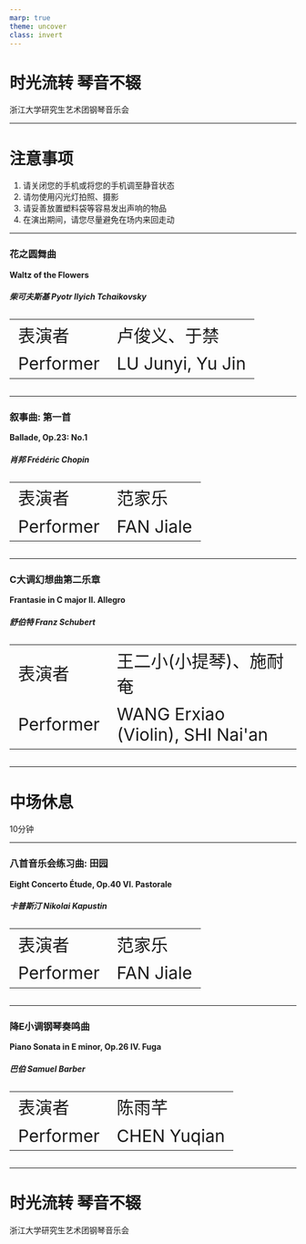 ```yaml
---
marp: true
theme: uncover
class: invert
---
```


<style>
  table {
    font-size: 30px;
  }
  th,td {
    border: none!important;
  }
  section {
    font-family: "Garamond";
  }
</style>
# 时光流转 琴音不辍
浙江大学研究生艺术团钢琴音乐会

---
# 注意事项
1. 请关闭您的手机或将您的手机调至静音状态
1. 请勿使用闪光灯拍照、摄影
1. 请妥善放置塑料袋等容易发出声响的物品
1. 在演出期间，请您尽量避免在场内来回走动

---
### 花之圆舞曲
**Waltz of the Flowers**
##### 柴可夫斯基 Pyotr Ilyich Tchaikovsky
|       |      |
| :-----|:------|
| 表演者 | 卢俊义、于禁 |
| Performer | LU Junyi, Yu Jin |

---
### 叙事曲: 第一首
**Ballade, Op.23: No.1**
##### 肖邦 Frédéric Chopin
|       |      |
| :-----|:------|
| 表演者 | 范家乐 |
| Performer | FAN Jiale |

---
### C大调幻想曲第二乐章
**Frantasie in C major II. Allegro**
##### 舒伯特 Franz Schubert
|       |      |
| :-----|:------|
| 表演者 | 王二小(小提琴)、施耐奄 |
| Performer | WANG Erxiao (Violin), SHI Nai'an |

---
# 中场休息
10分钟

---
### 八首音乐会练习曲: 田园
**Eight Concerto Étude, Op.40
VI. Pastorale**
##### 卡普斯汀 Nikolai Kapustin
|       |      |
| :-----|:------|
| 表演者 | 范家乐 |
| Performer | FAN Jiale |

---
### 降E小调钢琴奏鸣曲
**Piano Sonata in E minor, Op.26
IV. Fuga**
##### 巴伯 Samuel Barber
|       |      |
| :-----|:------|
| 表演者 | 陈雨芊 |
| Performer | CHEN Yuqian |

---
# 时光流转 琴音不辍
浙江大学研究生艺术团钢琴音乐会
